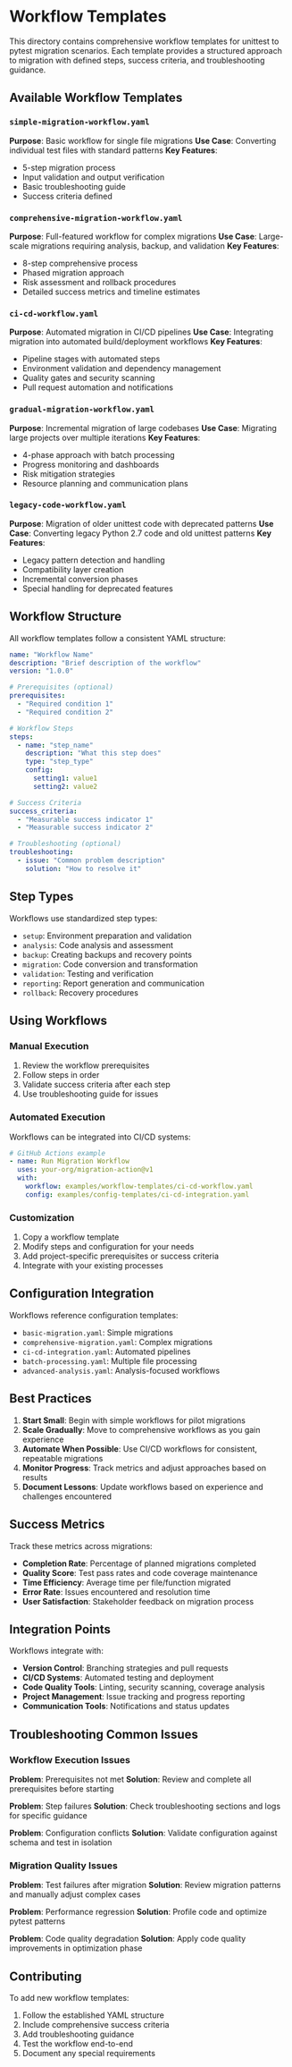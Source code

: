 # Workflow Templates

This directory contains comprehensive workflow templates for unittest to pytest migration scenarios. Each template provides a structured approach to migration with defined steps, success criteria, and troubleshooting guidance.

## Available Workflow Templates

### `simple-migration-workflow.yaml`
**Purpose**: Basic workflow for single file migrations
**Use Case**: Converting individual test files with standard patterns
**Key Features**:
- 5-step migration process
- Input validation and output verification
- Basic troubleshooting guide
- Success criteria defined

### `comprehensive-migration-workflow.yaml`
**Purpose**: Full-featured workflow for complex migrations
**Use Case**: Large-scale migrations requiring analysis, backup, and validation
**Key Features**:
- 8-step comprehensive process
- Phased migration approach
- Risk assessment and rollback procedures
- Detailed success metrics and timeline estimates

### `ci-cd-workflow.yaml`
**Purpose**: Automated migration in CI/CD pipelines
**Use Case**: Integrating migration into automated build/deployment workflows
**Key Features**:
- Pipeline stages with automated steps
- Environment validation and dependency management
- Quality gates and security scanning
- Pull request automation and notifications

### `gradual-migration-workflow.yaml`
**Purpose**: Incremental migration of large codebases
**Use Case**: Migrating large projects over multiple iterations
**Key Features**:
- 4-phase approach with batch processing
- Progress monitoring and dashboards
- Risk mitigation strategies
- Resource planning and communication plans

### `legacy-code-workflow.yaml`
**Purpose**: Migration of older unittest code with deprecated patterns
**Use Case**: Converting legacy Python 2.7 code and old unittest patterns
**Key Features**:
- Legacy pattern detection and handling
- Compatibility layer creation
- Incremental conversion phases
- Special handling for deprecated features

## Workflow Structure

All workflow templates follow a consistent YAML structure:

```yaml
name: "Workflow Name"
description: "Brief description of the workflow"
version: "1.0.0"

# Prerequisites (optional)
prerequisites:
  - "Required condition 1"
  - "Required condition 2"

# Workflow Steps
steps:
  - name: "step_name"
    description: "What this step does"
    type: "step_type"
    config:
      setting1: value1
      setting2: value2

# Success Criteria
success_criteria:
  - "Measurable success indicator 1"
  - "Measurable success indicator 2"

# Troubleshooting (optional)
troubleshooting:
  - issue: "Common problem description"
    solution: "How to resolve it"
```

## Step Types

Workflows use standardized step types:

- `setup`: Environment preparation and validation
- `analysis`: Code analysis and assessment
- `backup`: Creating backups and recovery points
- `migration`: Code conversion and transformation
- `validation`: Testing and verification
- `reporting`: Report generation and communication
- `rollback`: Recovery procedures

## Using Workflows

### Manual Execution

1. Review the workflow prerequisites
2. Follow steps in order
3. Validate success criteria after each step
4. Use troubleshooting guide for issues

### Automated Execution

Workflows can be integrated into CI/CD systems:

```yaml
# GitHub Actions example
- name: Run Migration Workflow
  uses: your-org/migration-action@v1
  with:
    workflow: examples/workflow-templates/ci-cd-workflow.yaml
    config: examples/config-templates/ci-cd-integration.yaml
```

### Customization

1. Copy a workflow template
2. Modify steps and configuration for your needs
3. Add project-specific prerequisites or success criteria
4. Integrate with your existing processes

## Configuration Integration

Workflows reference configuration templates:

- `basic-migration.yaml`: Simple migrations
- `comprehensive-migration.yaml`: Complex migrations
- `ci-cd-integration.yaml`: Automated pipelines
- `batch-processing.yaml`: Multiple file processing
- `advanced-analysis.yaml`: Analysis-focused workflows

## Best Practices

1. **Start Small**: Begin with simple workflows for pilot migrations
2. **Scale Gradually**: Move to comprehensive workflows as you gain experience
3. **Automate When Possible**: Use CI/CD workflows for consistent, repeatable migrations
4. **Monitor Progress**: Track metrics and adjust approaches based on results
5. **Document Lessons**: Update workflows based on experience and challenges encountered

## Success Metrics

Track these metrics across migrations:

- **Completion Rate**: Percentage of planned migrations completed
- **Quality Score**: Test pass rates and code coverage maintenance
- **Time Efficiency**: Average time per file/function migrated
- **Error Rate**: Issues encountered and resolution time
- **User Satisfaction**: Stakeholder feedback on migration process

## Integration Points

Workflows integrate with:

- **Version Control**: Branching strategies and pull requests
- **CI/CD Systems**: Automated testing and deployment
- **Code Quality Tools**: Linting, security scanning, coverage analysis
- **Project Management**: Issue tracking and progress reporting
- **Communication Tools**: Notifications and status updates

## Troubleshooting Common Issues

### Workflow Execution Issues

**Problem**: Prerequisites not met
**Solution**: Review and complete all prerequisites before starting

**Problem**: Step failures
**Solution**: Check troubleshooting sections and logs for specific guidance

**Problem**: Configuration conflicts
**Solution**: Validate configuration against schema and test in isolation

### Migration Quality Issues

**Problem**: Test failures after migration
**Solution**: Review migration patterns and manually adjust complex cases

**Problem**: Performance regression
**Solution**: Profile code and optimize pytest patterns

**Problem**: Code quality degradation
**Solution**: Apply code quality improvements in optimization phase

## Contributing

To add new workflow templates:

1. Follow the established YAML structure
2. Include comprehensive success criteria
3. Add troubleshooting guidance
4. Test the workflow end-to-end
5. Document any special requirements
